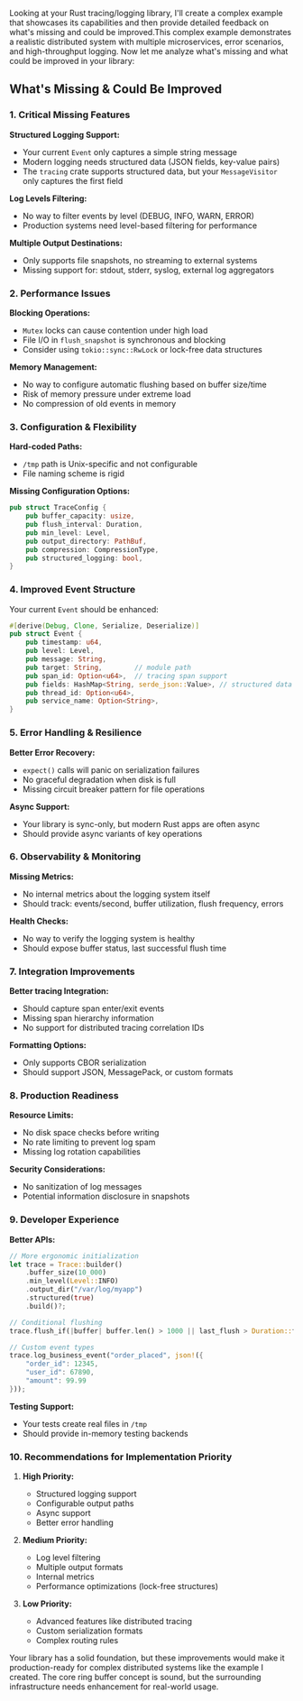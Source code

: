 Looking at your Rust tracing/logging library, I'll create a complex example that showcases its capabilities and then provide detailed feedback on what's missing and could be improved.This complex example demonstrates a realistic distributed system with multiple microservices, error scenarios, and high-throughput logging. Now let me analyze what's missing and what could be improved in your library:

## What's Missing & Could Be Improved

### 1. **Critical Missing Features**

**Structured Logging Support:**
- Your current `Event` only captures a simple string message
- Modern logging needs structured data (JSON fields, key-value pairs)
- The `tracing` crate supports structured data, but your `MessageVisitor` only captures the first field

**Log Levels Filtering:**
- No way to filter events by level (DEBUG, INFO, WARN, ERROR)
- Production systems need level-based filtering for performance

**Multiple Output Destinations:**
- Only supports file snapshots, no streaming to external systems
- Missing support for: stdout, stderr, syslog, external log aggregators

### 2. **Performance Issues**

**Blocking Operations:**
- `Mutex` locks can cause contention under high load
- File I/O in `flush_snapshot` is synchronous and blocking
- Consider using `tokio::sync::RwLock` or lock-free data structures

**Memory Management:**
- No way to configure automatic flushing based on buffer size/time
- Risk of memory pressure under extreme load
- No compression of old events in memory

### 3. **Configuration & Flexibility**

**Hard-coded Paths:**
- `/tmp` path is Unix-specific and not configurable
- File naming scheme is rigid

**Missing Configuration Options:**
```rust
pub struct TraceConfig {
    pub buffer_capacity: usize,
    pub flush_interval: Duration,
    pub min_level: Level,
    pub output_directory: PathBuf,
    pub compression: CompressionType,
    pub structured_logging: bool,
}
```

### 4. **Improved Event Structure**

Your current `Event` should be enhanced:

```rust
#[derive(Debug, Clone, Serialize, Deserialize)]
pub struct Event {
    pub timestamp: u64,
    pub level: Level,
    pub message: String,
    pub target: String,        // module path
    pub span_id: Option<u64>,  // tracing span support
    pub fields: HashMap<String, serde_json::Value>, // structured data
    pub thread_id: Option<u64>,
    pub service_name: Option<String>,
}
```

### 5. **Error Handling & Resilience**

**Better Error Recovery:**
- `expect()` calls will panic on serialization failures
- No graceful degradation when disk is full
- Missing circuit breaker pattern for file operations

**Async Support:**
- Your library is sync-only, but modern Rust apps are often async
- Should provide async variants of key operations

### 6. **Observability & Monitoring**

**Missing Metrics:**
- No internal metrics about the logging system itself
- Should track: events/second, buffer utilization, flush frequency, errors

**Health Checks:**
- No way to verify the logging system is healthy
- Should expose buffer status, last successful flush time

### 7. **Integration Improvements**

**Better tracing Integration:**
- Should capture span enter/exit events
- Missing span hierarchy information
- No support for distributed tracing correlation IDs

**Formatting Options:**
- Only supports CBOR serialization
- Should support JSON, MessagePack, or custom formats

### 8. **Production Readiness**

**Resource Limits:**
- No disk space checks before writing
- No rate limiting to prevent log spam
- Missing log rotation capabilities

**Security Considerations:**
- No sanitization of log messages
- Potential information disclosure in snapshots

### 9. **Developer Experience**

**Better APIs:**
```rust
// More ergonomic initialization
let trace = Trace::builder()
    .buffer_size(10_000)
    .min_level(Level::INFO)
    .output_dir("/var/log/myapp")
    .structured(true)
    .build()?;

// Conditional flushing
trace.flush_if(|buffer| buffer.len() > 1000 || last_flush > Duration::from_secs(60));

// Custom event types
trace.log_business_event("order_placed", json!({
    "order_id": 12345,
    "user_id": 67890,
    "amount": 99.99
}));
```

**Testing Support:**
- Your tests create real files in `/tmp`
- Should provide in-memory testing backends

### 10. **Recommendations for Implementation Priority**

1. **High Priority:**
   - Structured logging support
   - Configurable output paths
   - Async support
   - Better error handling

2. **Medium Priority:**
   - Log level filtering
   - Multiple output formats
   - Internal metrics
   - Performance optimizations (lock-free structures)

3. **Low Priority:**
   - Advanced features like distributed tracing
   - Custom serialization formats
   - Complex routing rules

Your library has a solid foundation, but these improvements would make it production-ready for complex distributed systems like the example I created. The core ring buffer concept is sound, but the surrounding infrastructure needs enhancement for real-world usage.
